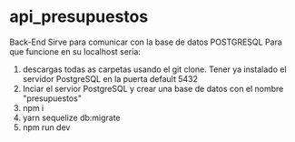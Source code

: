 # api_presupuestos
Back-End 
Sirve para comunicar con la base de datos POSTGRESQL
Para que funcione en su localhost seria:

1) descargas todas as carpetas usando el git clone. Tener ya instalado el servidor PostgreSQL en la puerta default 5432
2) Inciar el servior PostgreSQL y crear una base de datos con el nombre "presupuestos"
3) npm i
4) yarn sequelize db:migrate
5) npm run dev
